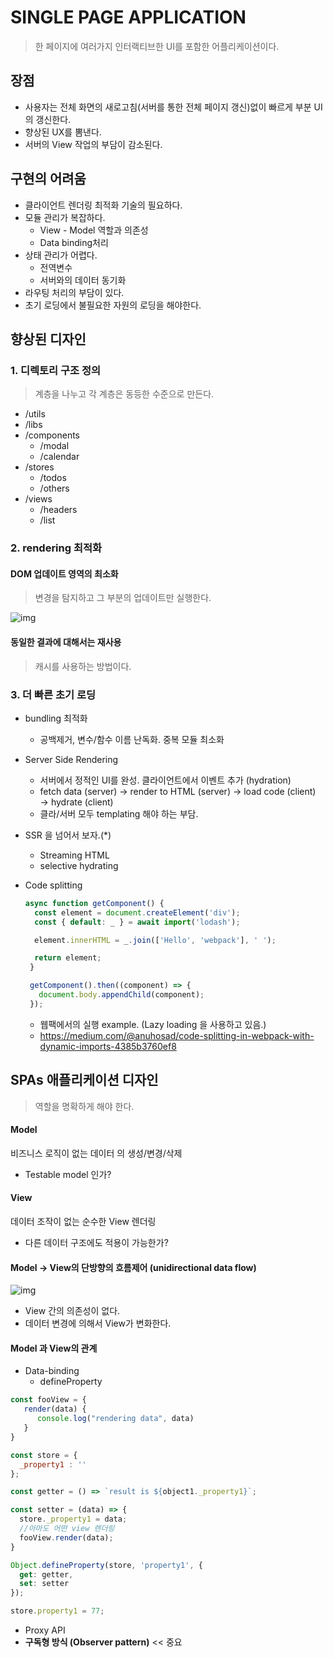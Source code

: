 # SINGLE PAGE APPLICATION

> 한 페이지에 여러가지 인터랙티브한 UI를 포함한 어플리케이션이다.

## 장점

- 사용자는 전체 화면의 새로고침(서버를 통한 전체 페이지 갱신)없이 빠르게 부분 UI의 갱신한다.
- 향상된 UX를 뽐낸다.
- 서버의 View 작업의 부담이 감소된다.

## 구현의 어려움

- 클라이언트 렌더링 최적화 기술의 필요하다.
- 모듈 관리가 복잡하다.
  - View - Model 역할과 의존성
  - Data binding처리
- 상태 관리가 어렵다.
  - 전역변수
  - 서버와의 데이터 동기화
- 라우팅 처리의 부담이 있다.
- 초기 로딩에서 불필요한 자원의 로딩을 해야한다.

## 향상된 디자인

### 1. 디렉토리 구조 정의

> 계층을 나누고 각 계층은 동등한 수준으로 만든다.

- /utils
- /libs
- /components
  - /modal
  - /calendar
- /stores
  - /todos
  - /others
- /views
  - /headers
  - /list

### 2. rendering 최적화

#### DOM 업데이트 영역의 최소화

> 변경을 탐지하고 그 부분의 업데이트만 실행한다.

![img](https://miro.medium.com/max/1400/1*k3cnK3ucFGdE9XtlBV-hQw.png)

#### 동일한 결과에 대해서는 재사용

> 캐시를 사용하는 방법이다.

### 3. 더 빠른 초기 로딩

- bundling 최적화

  - 공백제거, 변수/함수 이름 난독화. 중복 모듈 최소화

- Server Side Rendering

  - 서버에서 정적인 UI를 완성. 클라이언트에서 이벤트 추가 (hydration)
  - fetch data (server) → render to HTML (server) → load code (client) → hydrate (client)
  - 클라/서버 모두 templating 해야 하는 부담.

- SSR 을 넘어서 보자.(*)

  - Streaming HTML
  - selective hydrating

- Code splitting

  ~~~js
  async function getComponent() {
    const element = document.createElement('div');
    const { default: _ } = await import('lodash');
  
    element.innerHTML = _.join(['Hello', 'webpack'], ' ');
  
    return element;
   }
  
   getComponent().then((component) => {
     document.body.appendChild(component);
   });
  ~~~

  - 웹팩에서의 실행 example. (Lazy loading 을 사용하고 있음.)
  - https://medium.com/@anuhosad/code-splitting-in-webpack-with-dynamic-imports-4385b3760ef8

## SPAs 애플리케이션 디자인

> 역할을 명확하게 해야 한다.

#### Model

비즈니스 로직이 없는 데이터 의 생성/변경/삭제

- Testable model 인가?

#### View

데이터 조작이 없는 순수한 View 렌더링

- 다른 데이터 구조에도 적용이 가능한가?

#### Model -> View의 단방향의 흐름제어 (unidirectional data flow)

![img](https://www.programmersought.com/images/752/c901d039af8321e5657f5d967e0d3270.png)

- View 간의 의존성이 없다.
- 데이터 변경에 의해서 View가 변화한다.

#### Model 과 View의 관계

- Data-binding
  - defineProperty

~~~js
const fooView = { 
   render(data) {
      console.log("rendering data", data)
   }
}

const store = {
  _property1 : ''
};

const getter = () => `result is ${object1._property1}`;

const setter = (data) => { 
  store._property1 = data;
  //아마도 어떤 view 렌더링
  fooView.render(data);
}

Object.defineProperty(store, 'property1', {
  get: getter,
  set: setter
});

store.property1 = 77;
~~~

- Proxy API
- **구독형 방식 (Observer pattern)** << 중요